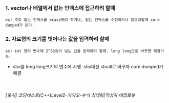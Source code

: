  ### 1. vector나 배열에서 없는 인덱스에 접근하려 할때   

    ex) 주로 없는 인덱스를 erase하려 하거나, 없는 인덱스를 수정하거나 읽으려할때 core dumped가 뜬다.

 ### 2. 자료형의 크기를 벗어나는 값을 입력하려 할때

    ex) int 형의 변수에 2^32승이 넘는 값을 입력하려 할때. long long으로 바꾸면 해결가능.

  * stoi를 long long크기의 변수에 시행. stoi대신 stoull로 바꾸자 core dumped가 해결
  

</br>

###### [출처] 코딩테스트(C++)Level2-카카오-수식 최대화|작성자 태엽로봇


